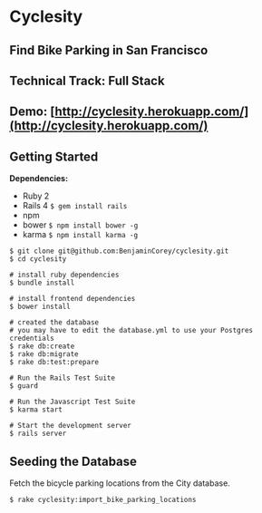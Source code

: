 # Cyclesity
## Find Bike Parking in San Francisco
## Technical Track: Full Stack
## Demo: [http://cyclesity.herokuapp.com/](http://cyclesity.herokuapp.com/)


## Getting Started

**Dependencies:**
- Ruby 2
- Rails 4 `$ gem install rails`
- npm
- bower `$ npm install bower -g`
- karma `$ npm install karma -g`

```
$ git clone git@github.com:BenjaminCorey/cyclesity.git
$ cd cyclesity

# install ruby dependencies
$ bundle install

# install frontend dependencies
$ bower install

# created the database
# you may have to edit the database.yml to use your Postgres credentials
$ rake db:create
$ rake db:migrate
$ rake db:test:prepare

# Run the Rails Test Suite
$ guard

# Run the Javascript Test Suite
$ karma start

# Start the development server
$ rails server
```

## Seeding the Database
Fetch the bicycle parking locations from the City database.
```
$ rake cyclesity:import_bike_parking_locations
```